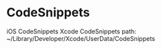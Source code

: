 # CodeSnippets
iOS CodeSnippets
Xcode CodeSnippets path:  ~/Library/Developer/Xcode/UserData/CodeSnippets
